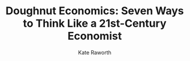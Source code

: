 ---
title: "Doughnut Economics: Seven Ways to Think Like a 21st-Century Economist"
author: "Kate Raworth"
isbn: "1847941389"
isbn13: "9781847941381"
rating: "4"
publisher: "Random House Business"
pages: "384"
publishYear: "2017"
read: "2018"
goodreads_id: "29214420"
language: "en"
---